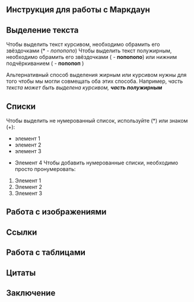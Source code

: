 ## Инструкция для работы с Маркдаун

## Выделение текста
Чтобы выделить текст курсивом, необходимо обрамить его звёздочками (* - *попопопо*)
Чтобы выделить текст полужирным, необходимо обрамить его звёздочками ( - **попопопо**) или нижним подчёркиванием ( - __попопоп__ )

Альтернативный способ выделения жирным или курсивом нужны для того чтобы мы могли совмещать оба этих способа. Например, *часть текста может быть выделена курсивом, __часть полужирным__*
## Списки
Чтобы выделить не нумерованный список, используйте (*) или знаком (+):
* элемент 1
* элемент 2
* элемент 3
+ Элемент 4
Чтобы добавить нумерованные списки, необходимо просто пронумеровать:
1. Элемент 1
2. Элемент 2
3. Элемент 3
## Работа с изображениями

## Ссылки

## Работа с таблицами

## Цитаты

## Заключение
